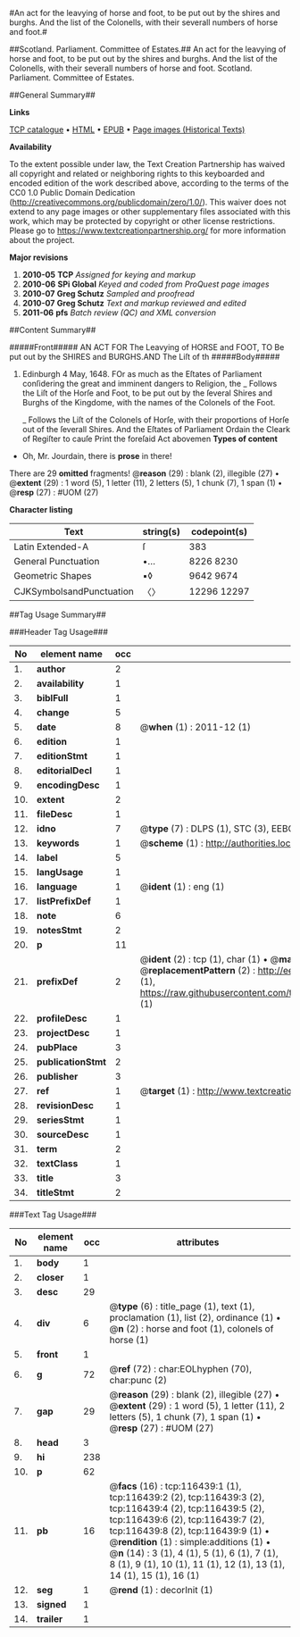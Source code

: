 #An act for the leavying of horse and foot, to be put out by the shires and burghs. And the list of the Colonells, with their severall numbers of horse and foot.#

##Scotland. Parliament. Committee of Estates.##
An act for the leavying of horse and foot, to be put out by the shires and burghs. And the list of the Colonells, with their severall numbers of horse and foot.
Scotland. Parliament. Committee of Estates.

##General Summary##

**Links**

[TCP catalogue](http://www.ota.ox.ac.uk/tcp/)  • 
[HTML](http://tei.it.ox.ac.uk/tcp/Texts-HTML/free/A92/A92494.html)  • 
[EPUB](http://tei.it.ox.ac.uk/tcp/Texts-EPUB/free/A92/A92494.epub) • 
[Page images (Historical Texts)](https://historicaltexts.jisc.ac.uk/eebo-99864216e)

**Availability**

To the extent possible under law, the Text Creation Partnership has waived all copyright and related or neighboring rights to this keyboarded and encoded edition of the work described above, according to the terms of the CC0 1.0 Public Domain Dedication (http://creativecommons.org/publicdomain/zero/1.0/). This waiver does not extend to any page images or other supplementary files associated with this work, which may be protected by copyright or other license restrictions. Please go to https://www.textcreationpartnership.org/ for more information about the project.

**Major revisions**

1. __2010-05__ __TCP__ *Assigned for keying and markup*
1. __2010-06__ __SPi Global__ *Keyed and coded from ProQuest page images*
1. __2010-07__ __Greg Schutz__ *Sampled and proofread*
1. __2010-07__ __Greg Schutz__ *Text and markup reviewed and edited*
1. __2011-06__ __pfs__ *Batch review (QC) and XML conversion*

##Content Summary##

#####Front#####
AN ACT FOR The Leavying of HORSE and FOOT, TO Be put out by the SHIRES and BURGHS.AND The Liſt of th
#####Body#####

1. Edinburgh 4 May, 1648.
FOr as much as the Eſtates of Parliament conſidering the great and imminent dangers to Religion, the
    _ Follows the Liſt of the Horſe and Foot, to be put out by the ſeveral Shires and Burghs of the Kingdome, with the names of the Colonels of the Foot.

    _ Follows the Liſt of the Colonels of Horſe, with their proportions of Horſe out of the ſeverall Shires.
And the Eſtates of Parliament Ordain the Cleark of Regiſter to cauſe Print the foreſaid Act abovemen
**Types of content**

  * Oh, Mr. Jourdain, there is **prose** in there!

There are 29 **omitted** fragments! 
 @__reason__ (29) : blank (2), illegible (27)  •  @__extent__ (29) : 1 word (5), 1 letter (11), 2 letters (5), 1 chunk (7), 1 span (1)  •  @__resp__ (27) : #UOM (27)

**Character listing**


|Text|string(s)|codepoint(s)|
|---|---|---|
|Latin Extended-A|ſ|383|
|General Punctuation|•…|8226 8230|
|Geometric Shapes|▪◊|9642 9674|
|CJKSymbolsandPunctuation|〈〉|12296 12297|

##Tag Usage Summary##

###Header Tag Usage###

|No|element name|occ|attributes|
|---|---|---|---|
|1.|__author__|2||
|2.|__availability__|1||
|3.|__biblFull__|1||
|4.|__change__|5||
|5.|__date__|8| @__when__ (1) : 2011-12 (1)|
|6.|__edition__|1||
|7.|__editionStmt__|1||
|8.|__editorialDecl__|1||
|9.|__encodingDesc__|1||
|10.|__extent__|2||
|11.|__fileDesc__|1||
|12.|__idno__|7| @__type__ (7) : DLPS (1), STC (3), EEBO-CITATION (1), PROQUEST (1), VID (1)|
|13.|__keywords__|1| @__scheme__ (1) : http://authorities.loc.gov/ (1)|
|14.|__label__|5||
|15.|__langUsage__|1||
|16.|__language__|1| @__ident__ (1) : eng (1)|
|17.|__listPrefixDef__|1||
|18.|__note__|6||
|19.|__notesStmt__|2||
|20.|__p__|11||
|21.|__prefixDef__|2| @__ident__ (2) : tcp (1), char (1)  •  @__matchPattern__ (2) : ([0-9\-]+):([0-9IVX]+) (1), (.+) (1)  •  @__replacementPattern__ (2) : http://eebo.chadwyck.com/downloadtiff?vid=$1&page=$2 (1), https://raw.githubusercontent.com/textcreationpartnership/Texts/master/tcpchars.xml#$1 (1)|
|22.|__profileDesc__|1||
|23.|__projectDesc__|1||
|24.|__pubPlace__|3||
|25.|__publicationStmt__|2||
|26.|__publisher__|3||
|27.|__ref__|1| @__target__ (1) : http://www.textcreationpartnership.org/docs/. (1)|
|28.|__revisionDesc__|1||
|29.|__seriesStmt__|1||
|30.|__sourceDesc__|1||
|31.|__term__|2||
|32.|__textClass__|1||
|33.|__title__|3||
|34.|__titleStmt__|2||


###Text Tag Usage###

|No|element name|occ|attributes|
|---|---|---|---|
|1.|__body__|1||
|2.|__closer__|1||
|3.|__desc__|29||
|4.|__div__|6| @__type__ (6) : title_page (1), text (1), proclamation (1), list (2), ordinance (1)  •  @__n__ (2) : horse and foot (1), colonels of horse (1)|
|5.|__front__|1||
|6.|__g__|72| @__ref__ (72) : char:EOLhyphen (70), char:punc (2)|
|7.|__gap__|29| @__reason__ (29) : blank (2), illegible (27)  •  @__extent__ (29) : 1 word (5), 1 letter (11), 2 letters (5), 1 chunk (7), 1 span (1)  •  @__resp__ (27) : #UOM (27)|
|8.|__head__|3||
|9.|__hi__|238||
|10.|__p__|62||
|11.|__pb__|16| @__facs__ (16) : tcp:116439:1 (1), tcp:116439:2 (2), tcp:116439:3 (2), tcp:116439:4 (2), tcp:116439:5 (2), tcp:116439:6 (2), tcp:116439:7 (2), tcp:116439:8 (2), tcp:116439:9 (1)  •  @__rendition__ (1) : simple:additions (1)  •  @__n__ (14) : 3 (1), 4 (1), 5 (1), 6 (1), 7 (1), 8 (1), 9 (1), 10 (1), 11 (1), 12 (1), 13 (1), 14 (1), 15 (1), 16 (1)|
|12.|__seg__|1| @__rend__ (1) : decorInit (1)|
|13.|__signed__|1||
|14.|__trailer__|1||
